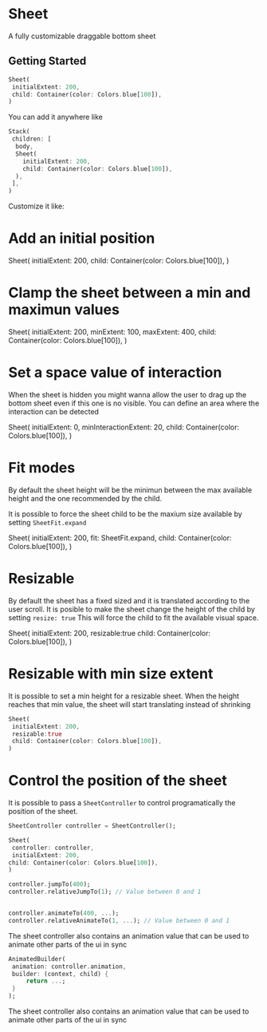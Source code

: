 # Sheet

A fully customizable draggable bottom sheet

## Getting Started

```dart
Sheet(
 initialExtent: 200,
 child: Container(color: Colors.blue[100]),
)
```

You can add it anywhere like

```dart
Stack(
 children: [
  body,   
  Sheet(
    initialExtent: 200,
    child: Container(color: Colors.blue[100]),
  ),
 ],
)
```


Customize it like:

# Add an initial position
Sheet(
 initialExtent: 200,
 child: Container(color: Colors.blue[100]),
)


# Clamp the sheet between a min and maximun values
Sheet(
 initialExtent: 200,
 minExtent: 100,
 maxExtent: 400,
 child: Container(color: Colors.blue[100]),
)


# Set a space value of interaction

When the sheet is hidden you might wanna allow the user to drag up the
bottom sheet even if this one is no visible. You can define an area where
the interaction can be detected

Sheet(
 initialExtent: 0,
 minInteractionExtent: 20,
 child: Container(color: Colors.blue[100]),
)


# Fit modes

By default the sheet height will be the minimun between the max available height and the 
one recommended by the child.

It is possible to force the sheet child to be the maxium size available by setting  `SheetFit.expand`

Sheet(
 initialExtent: 200,
 fit: SheetFit.expand,
 child: Container(color: Colors.blue[100]),
)

# Resizable

By default the sheet has a fixed sized and it is translated according to the user scroll.
It is posible to make the sheet change the height of the child by setting `resize: true`
This will force the child to fit the available visual space.

Sheet(
 initialExtent: 200,
 resizable:true
 child: Container(color: Colors.blue[100]),
)

# Resizable with min size extent

It is possible to set a min height for a resizable sheet. When the height reaches that min value, the sheet 
will start translating instead of shrinking

```dart
Sheet(
 initialExtent: 200,
 resizable:true
 child: Container(color: Colors.blue[100]),
)
```


# Control the position of the sheet

It is possible to pass a `SheetController` to control programatically the position of the sheet.

```dart
SheetController controller = SheetController();

Sheet(
 controller: controller,
 initialExtent: 200,
child: Container(color: Colors.blue[100]),
)

controller.jumpTo(400); 
controller.relativeJumpTo(1); // Value between 0 and 1


controller.animateTo(400, ...); 
controller.relativeAnimateTo(1, ...); // Value between 0 and 1
```

The sheet controller also contains an animation value that can be used
to animate other parts of the ui in sync

```dart
AnimatedBuilder(
 animation: controller.animation,
 builder: (context, child) {
     return ...;
 }
);
```

The sheet controller also contains an animation value that can be used
to animate other parts of the ui in sync
